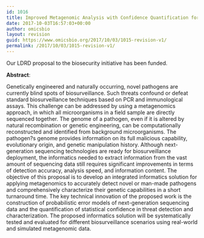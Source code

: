 ```yaml
---
id: 1016
title: Improved Metagenomic Analysis with Confidence Quantification for Biosurveillance of Novel and Man-made Threats
date: 2017-10-03T16:57:03+00:00
author: omicsbio
layout: revision
guid: https://www.omicsbio.org/2017/10/03/1015-revision-v1/
permalink: /2017/10/03/1015-revision-v1/
---
```

Our LDRD proposal to the biosecurity initiative has been funded.

**Abstract**:

Genetically engineered and naturally occurring, novel pathogens are currently blind spots of biosurveillance. Such threats confound or defeat standard biosurveillance techniques based on PCR and immunological assays. This challenge can be addressed by using a metagenomics approach, in which all microorganisms in a field sample are directly sequenced together. The genome of a pathogen, even if it is altered by natural recombination or genetic engineering, can be computationally reconstructed and identified from background microorganisms. The pathogen?s genome provides information on its full malicious capability, evolutionary origin, and genetic manipulation history. Although next-generation sequencing technologies are ready for biosurveillance deployment, the informatics needed to extract information from the vast amount of sequencing data still requires significant improvements in terms of detection accuracy, analysis speed, and information content. The objective of this proposal is to develop an integrated informatics solution for applying metagenomics to accurately detect novel or man-made pathogens and comprehensively characterize their genetic capabilities in a short turnaround time. The key technical innovation of the proposed work is the construction of probabilistic error models of next-generation sequencing data and the quantification of statistical confidence in threat detection and characterization. The proposed informatics solution will be systematically tested and evaluated for different biosurveillance scenarios using real-world and simulated metagenomic data.

&nbsp;